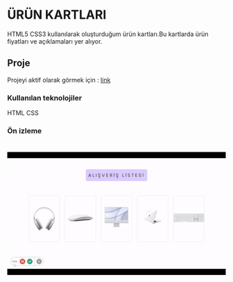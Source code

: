 
# ÜRÜN KARTLARI

HTML5 CSS3 kullanılarak oluşturduğum ürün kartları.Bu kartlarda ürün fiyatları ve açıklamaları yer alıyor.

## Proje 

Projeyi aktif olarak görmek için :   [link ](https://sevimaydin.github.io/urun-kartlar/)


### Kullanılan teknolojiler

HTML CSS 

### Ön izleme
![](  ekran.gif )
=======



